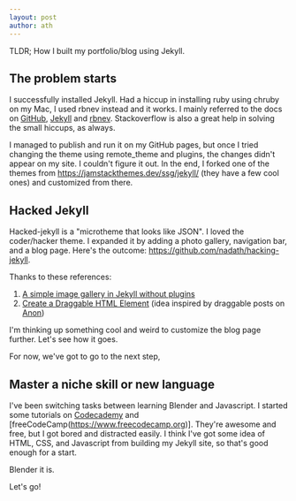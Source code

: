 ```yaml
---
layout: post
author: ath
---
```


TLDR; How I built my portfolio/blog using Jekyll.

## The problem starts

I successfully installed Jekyll. Had a hiccup in installing ruby using chruby on my Mac, I used rbnev instead and it works. I mainly referred to the docs on [GitHub](https://docs.github.com/en/pages/setting-up-a-github-pages-site-with-jekyll/about-github-pages-and-jekyll), [Jekyll](https://jekyllrb.com/docs/installation/) and [rbnev](https://github.com/rbenv/rbenv). Stackoverflow is also a great help in solving the small hiccups, as always.

I managed to publish and run it on my GitHub pages, but once I tried changing the theme using remote_theme and plugins, the changes didn't appear on my site. I couldn't figure it out. In the end, I forked one of the themes from https://jamstackthemes.dev/ssg/jekyll/ (they have a few cool ones) and customized from there.

## Hacked Jekyll

Hacked-jekyll is a "microtheme that looks like JSON". I loved the coder/hacker theme. I expanded it by adding a photo gallery, navigation bar, and a blog page. Here's the outcome: https://github.com/nadath/hacking-jekyll.

Thanks to these references:
1. [A simple image gallery in Jekyll without plugins](https://dmnfarrell.github.io/software/jekyll-galleries)
2. [Create a Draggable HTML Element](https://www.w3schools.com/howto/howto_js_draggable.asp) (idea inspired by draggable posts on [Anon](http://anon.com.hk))

I'm thinking up something cool and weird to customize the blog page further. Let's see how it goes.

For now, we've got to go to the next step,

## Master a niche skill or new language

I've been switching tasks between learning Blender and Javascript. I started some tutorials on [Codecademy](https://www.codecademy.com/learn) and [freeCodeCamp(https://www.freecodecamp.org)]. They're awesome and free, but I got bored and distracted easily. I think I've got some idea of HTML, CSS, and Javascript from building my Jekyll site, so that's good enough for a start.

Blender it is.

Let's go!






